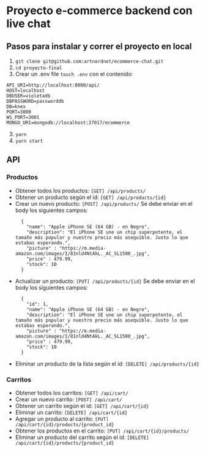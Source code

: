 # Proyecto e-commerce backend con live chat

## Pasos para instalar y correr el proyecto en local
1. `git clone git@github.com:artnerdnet/ecommerce-chat.git`
2. `cd proyecto-final`
3. Crear un .env file `touch .env` con el contenido:
```
API_URI=http://localhost:8080/api/
HOST=localhost
DBUSER=violetadb
DBPASSWORD=passworddb
DB=knex
PORT=3000
WS_PORT=3001
MONGO_URI=mongodb://localhost:27017/ecommerce
```
3. `yarn`
4. `yarn start`

## API
### Productos
- Obtener todos los productos: `[GET] /api/products/`
- Obtener un producto según el id: `[GET] /api/products/{id}`
- Crear un nuevo producto: `[POST] /api/products/`
  Se debe enviar en el body los siguientes campos: 
  ```
    {
      "name": "Apple iPhone SE (64 GB) - en Negro",
      "description": "El iPhone SE une un chip superpotente, el tamaño más popular y nuestro precio más asequible. Justo lo que estabas esperando.",
      "picture" : "https://m.media-amazon.com/images/I/81nld4NtAkL._AC_SL1500_.jpg",
      "price" : 479.99,
      "stock": 10
    }
  ```
- Actualizar un producto: `[PUT] /api/products/{id}`
  Se debe enviar en el body los siguientes campos:
  ```
    {
      "id": 1,
      "name": "Apple iPhone SE (64 GB) - en Negro",
      "description": "El iPhone SE une un chip superpotente, el tamaño más popular y nuestro precio más asequible. Justo lo que estabas esperando.",
      "picture" : "https://m.media-amazon.com/images/I/81nld4NtAkL._AC_SL1500_.jpg",
      "price" : 479.99,
      "stock": 10
    }
  ```
- Eliminar un producto de la lista según el id: `[DELETE] /api/products/{id}`

### Carritos
- Obtener todos los carritos: `[GET] /api/cart/`
- Crear un nuevo carrito: `[POST] /api/cart/`
- Obtener un carrito según el id: `[GET] /api/cart/{id}`
- Eliminar un carrito: `[DELETE] /api/cart/{id}`
- Agregar un producto al carrito: `[PUT] /api/cart/{id}/products/{product_id}`
- Obtener los productos en el carrito: `[PUT] /api/cart/{id}/products/`
- Eliminar un producto del carrito según el id: `[DELETE] /api/cart/{id}/products/{product_id}`
